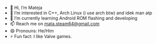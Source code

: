 - 👋 Hi, I’m Mateja
- 👀 I’m interested in C++, Arch Linux (i use arch btw) and idek man atp
- 🌱 I’m currently learning Android ROM flashing and developing
- 📫 Reach me on mata.steam64@gmail.com
- 😄 Pronouns: He/Him
- ⚡ Fun fact: I like Valve games. 

<!---
MataS2723/MataS2723 is a ✨ special ✨ repository because its `README.md` (this file) appears on your GitHub profile.
You can click the Preview link to take a look at your changes.
--->
